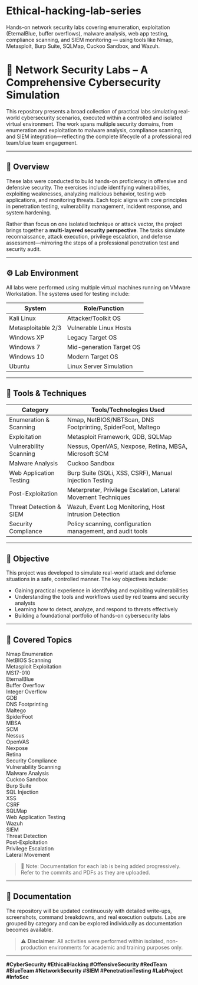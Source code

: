 # Ethical-hacking-lab-series
Hands-on network security labs covering enumeration, exploitation (EternalBlue, buffer overflows), malware analysis, web app testing, compliance scanning, and SIEM monitoring — using tools like Nmap, Metasploit, Burp Suite, SQLMap, Cuckoo Sandbox, and Wazuh.

# 🔐 Network Security Labs – A Comprehensive Cybersecurity Simulation

This repository presents a broad collection of practical labs simulating real-world cybersecurity scenarios, executed within a controlled and isolated virtual environment. The work spans multiple security domains, from enumeration and exploitation to malware analysis, compliance scanning, and SIEM integration—reflecting the complete lifecycle of a professional red team/blue team engagement.

---

## 📖 Overview

These labs were conducted to build hands-on proficiency in offensive and defensive security. The exercises include identifying vulnerabilities, exploiting weaknesses, analyzing malicious behavior, testing web applications, and monitoring threats. Each topic aligns with core principles in penetration testing, vulnerability management, incident response, and system hardening.

Rather than focus on one isolated technique or attack vector, the project brings together a **multi-layered security perspective**. The tasks simulate reconnaissance, attack execution, privilege escalation, and defense assessment—mirroring the steps of a professional penetration test and security audit.

---

## ⚙️ Lab Environment

All labs were performed using multiple virtual machines running on VMware Workstation. The systems used for testing include:

| System             | Role/Function            |
|--------------------|--------------------------|
| Kali Linux         | Attacker/Toolkit OS      |
| Metasploitable 2/3 | Vulnerable Linux Hosts   |
| Windows XP         | Legacy Target OS         |
| Windows 7          | Mid-generation Target OS |
| Windows 10         | Modern Target OS         |
| Ubuntu             | Linux Server Simulation  |

---

## 🧰 Tools & Techniques

| Category                  | Tools/Technologies Used                                                                   |
|---------------------------|-------------------------------------------------------------------------------------------|
| Enumeration & Scanning    | Nmap, NetBIOS/NBTScan, DNS Footprinting, SpiderFoot, Maltego                              |
| Exploitation              | Metasploit Framework, GDB, SQLMap                                                         |
| Vulnerability Scanning    | Nessus, OpenVAS, Nexpose, Retina, MBSA, Microsoft SCM                                     |
| Malware Analysis          | Cuckoo Sandbox                                                                            |
| Web Application Testing   | Burp Suite (SQLi, XSS, CSRF), Manual Injection Testing                                    |
| Post-Exploitation         | Meterpreter, Privilege Escalation, Lateral Movement Techniques                           |
| Threat Detection & SIEM   | Wazuh, Event Log Monitoring, Host Intrusion Detection                                     |
| Security Compliance       | Policy scanning, configuration management, and audit tools                               |

---

## 🎯 Objective

This project was developed to simulate real-world attack and defense situations in a safe, controlled manner. The key objectives include:

- Gaining practical experience in identifying and exploiting vulnerabilities
- Understanding the tools and workflows used by red teams and security analysts
- Learning how to detect, analyze, and respond to threats effectively
- Building a foundational portfolio of hands-on cybersecurity labs

---

## 🧩 Covered Topics

Nmap Enumeration  
NetBIOS Scanning  
Metasploit Exploitation  
MS17-010  
EternalBlue  
Buffer Overflow  
Integer Overflow  
GDB  
DNS Footprinting  
Maltego  
SpiderFoot  
MBSA  
SCM  
Nessus  
OpenVAS  
Nexpose  
Retina  
Security Compliance  
Vulnerability Scanning  
Malware Analysis  
Cuckoo Sandbox  
Burp Suite  
SQL Injection  
XSS  
CSRF  
SQLMap  
Web Application Testing  
Wazuh  
SIEM  
Threat Detection  
Post-Exploitation  
Privilege Escalation  
Lateral Movement  

> 📌 Note: Documentation for each lab is being added progressively. Refer to the commits and PDFs as they are uploaded.

---

## 📄 Documentation

The repository will be updated continuously with detailed write-ups, screenshots, command breakdowns, and real execution outputs. Labs are grouped by category and can be explored individually as documentation becomes available.

> ⚠️ **Disclaimer**: All activities were performed within isolated, non-production environments for academic and training purposes only.

---

**#CyberSecurity #EthicalHacking #OffensiveSecurity #RedTeam #BlueTeam #NetworkSecurity #SIEM #PenetrationTesting #LabProject #InfoSec**
